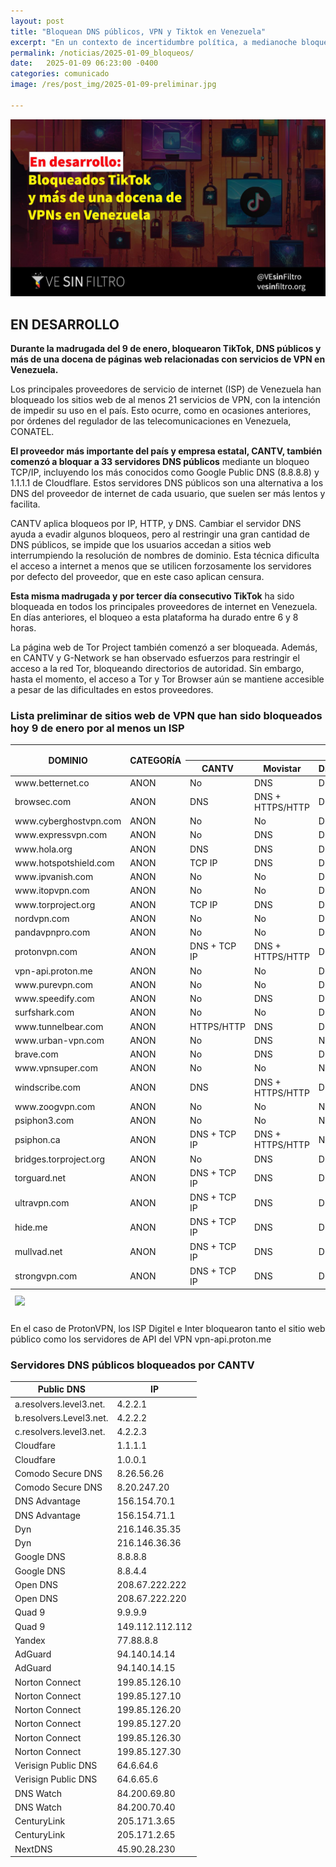 ```yaml
---
layout: post
title: "Bloquean DNS públicos, VPN y Tiktok en Venezuela"
excerpt: "En un contexto de incertidumbre política, a medianoche bloquearon TikTok, DNS públicos y más de una docena de páginas web relacionadas con servicios de VPN en Venezuela."
permalink: /noticias/2025-01-09_bloqueos/
date:   2025-01-09 06:23:00 -0400
categories: comunicado
image: /res/post_img/2025-01-09-preliminar.jpg

---
```

<p class="cover"><img class="" src="/res/post_img/2025-01-09-preliminar.jpg"></p>


## EN DESARROLLO

**Durante la madrugada del 9 de enero, bloquearon TikTok, DNS públicos y más de una docena de páginas web relacionadas con servicios de VPN en Venezuela.**

Los principales proveedores de servicio de internet (ISP) de Venezuela han bloqueado los sitios web de al menos 21 servicios de VPN, con la intención de impedir su uso en el país. Esto ocurre, como en ocasiones anteriores, por órdenes del regulador de las telecomunicaciones en Venezuela, CONATEL.

**El proveedor más importante del país y empresa estatal, CANTV, también comenzó a bloquar a 33 servidores DNS públicos** mediante un bloqueo TCP/IP, incluyendo los más conocidos como Google Public DNS (8.8.8.8) y 1.1.1.1 de Cloudflare. Estos servidores DNS públicos son una alternativa a los DNS del proveedor de internet de cada usuario, que suelen ser más lentos y facilita.

CANTV aplica bloqueos por IP, HTTP, y DNS. Cambiar el servidor DNS ayuda a evadir algunos bloqueos, pero al restringir una gran cantidad de DNS públicos, se impide que los usuarios accedan a sitios web interrumpiendo la resolución de nombres de dominio. Esta técnica dificulta el acceso a internet a menos que se utilicen forzosamente los servidores por defecto del proveedor, que en este caso aplican censura. 

**Esta misma madrugada y por tercer día consecutivo TikTok** ha sido bloqueada en todos los principales proveedores de internet en Venezuela. En días anteriores, el bloqueo a esta plataforma ha durado entre 6 y 8 horas.

La página web de Tor Project también comenzó a ser bloqueada. Además, en CANTV y G-Network se han observado esfuerzos para restringir el acceso a la red Tor, bloqueando directorios de autoridad. Sin embargo, hasta el momento, el acceso a Tor y Tor Browser aún se mantiene accesible a pesar de las dificultades en estos proveedores.

### Lista preliminar de sitios web de VPN que han sido bloqueados hoy 9 de enero por al menos un ISP
<div class="table-responsive">
<table class="blocklist">
    <thead>
        <tr>
        <th rowspan="2"><strong>DOMINIO</strong></th>
        <th rowspan="2"><strong>CATEGORÍA</strong></th>
        <th colspan="8"><strong>Mecanismo de Bloqueo por ISP</strong></th>
        </tr>
        <tr>
        <th><strong>CANTV</strong></th>
        <th><strong>Movistar</strong></th>
        <th><strong>Digitel</strong></th>
        <th><strong>Inter</strong></th>
        <th><strong>Netuno</strong></th>
        <th><strong>Supercable</strong></th>
        <th><strong>Airtek</strong></th>
        <th><strong>G-Network</strong></th>
        </tr>
    </thead>
        <tbody>
            <tr>
    <tr>
        <td>www.betternet.co</td>
        <td>ANON</td>
        <td class="accesible">No</td>
        <td class="partial">DNS</td>
        <td class="partial">DNS</td>
        <td class="partial">DNS</td>
        <td class="partial">DNS</td>
        <td class="accesible">No</td>
        <td class="block">HTTPS/HTTP</td>
        <td class="partial">DNS</td>
    </tr>
    <tr>
        <td>browsec.com</td>
        <td>ANON</td>
        <td class="partial">DNS</td>
        <td class="http-dns">DNS + HTTPS/HTTP</td>
        <td class="partial">DNS</td>
        <td class="partial">DNS</td>
        <td class="partial">DNS</td>
        <td class="accesible">No</td>
        <td class="block">HTTPS/HTTP</td>
        <td class="partial">DNS</td>
    </tr>
    <tr>
        <td>www.cyberghostvpn.com</td>
        <td>ANON</td>
        <td class="accesible">No</td>
        <td class="accesible">No</td>
        <td class="partial">DNS</td>
        <td class="accesible">No</td>
        <td class="accesible">No</td>
        <td class="accesible">No</td>
        <td class="accesible">No</td>
        <td class="partial">DNS</td>
    </tr>
    <tr>
        <td>www.expressvpn.com</td>
        <td>ANON</td>
        <td class="accesible">No</td>
        <td class="partial">DNS</td>
        <td class="partial">DNS</td>
        <td class="partial">DNS</td>
        <td class="partial">DNS</td>
        <td class="accesible">No</td>
        <td class="block">HTTPS/HTTP</td>
        <td class="partial">DNS</td>
    </tr>
    <tr>
        <td>www.hola.org</td>
        <td>ANON</td>
        <td class="partial">DNS</td>
        <td class="partial">DNS</td>
        <td class="partial">DNS</td>
        <td class="partial">DNS</td>
        <td class="accesible">No</td>
        <td class="accesible">No</td>
        <td class="block">HTTPS/HTTP</td>
        <td class="partial">DNS</td>
    </tr>
    <tr>
        <td>www.hotspotshield.com</td>
        <td>ANON</td>
        <td class="http-dns">TCP IP</td>
        <td class="partial">DNS</td>
        <td class="partial">DNS</td>
        <td class="partial">DNS</td>
        <td class="accesible">No</td>
        <td class="partial">DNS</td>
        <td class="block">HTTPS/HTTP</td>
        <td class="partial">DNS</td>
    </tr>
    <tr>
        <td>www.ipvanish.com</td>
        <td>ANON</td>
        <td class="accesible">No</td>
        <td class="accesible">No</td>
        <td class="partial">DNS</td>
        <td class="accesible">No</td>
        <td class="accesible">No</td>
        <td class="accesible">No</td>
        <td class="accesible">No</td>
        <td class="partial">DNS</td>
    </tr>
    <tr>
        <td>www.itopvpn.com</td>
        <td>ANON</td>
        <td class="accesible">No</td>
        <td class="accesible">No</td>
        <td class="partial">DNS</td>
        <td class="partial">DNS</td>
        <td class="partial">DNS</td>
        <td class="accesible">No</td>
        <td class="block">HTTPS/HTTP</td>
        <td class="partial">DNS</td>
    </tr>
    <tr>
        <td>www.torproject.org</td>
        <td>ANON</td>
        <td class="http-dns">TCP IP</td>
        <td class="partial">DNS</td>
        <td class="partial">DNS</td>
        <td class="partial">DNS</td>
        <td class="partial">DNS</td>
        <td class="partial">DNS</td>
        <td class="block">HTTPS/HTTP</td>
        <td class="partial">DNS</td>
    </tr>
    <tr>
        <td>nordvpn.com</td>
        <td>ANON</td>
        <td class="accesible">No</td>
        <td class="accesible">No</td>
        <td class="partial">DNS</td>
        <td class="accesible">No</td>
        <td class="accesible">No</td>
        <td class="accesible">No</td>
        <td class="accesible">No</td>
        <td class="partial">DNS</td>
    </tr>
    <tr>
        <td>pandavpnpro.com</td>
        <td>ANON</td>
        <td class="accesible">No</td>
        <td class="accesible">No</td>
        <td class="partial">DNS</td>
        <td class="accesible">No</td>
        <td class="accesible">No</td>
        <td class="accesible">No</td>
        <td class="accesible">No</td>
        <td class="partial">DNS</td>
    </tr>
    <tr>
        <td>protonvpn.com</td>
        <td>ANON</td>
        <td class="http-dns">DNS + TCP IP</td>
        <td class="http-dns">DNS +  HTTPS/HTTP</td>
        <td class="partial">DNS</td>
        <td class="partial">DNS</td>
        <td class="partial">DNS</td>
        <td class="partial">DNS</td>
        <td class="block">HTTPS/HTTP</td>
        <td class="http-dns">DNS + TCP IP</td>
    </tr>
    <tr>
        <td>vpn-api.proton.me</td>
        <td>ANON</td>
        <td class="accesible">No</td>
        <td class="accesible">No</td>
        <td class="partial">DNS</td>
        <td class="partial">DNS</td>
        <td class="accesible">No</td>
        <td class="accesible">No</td>
        <td class="accesible">No</td>
        <td class="http-dns">TCP IP</td>
    </tr>
    <tr>
        <td>www.purevpn.com</td>
        <td>ANON</td>
        <td class="accesible">No</td>
        <td class="accesible">No</td>
        <td class="partial">DNS</td>
        <td class="accesible">No</td>
        <td class="accesible">No</td>
        <td class="accesible">No</td>
        <td class="accesible">No</td>
        <td class="partial">DNS</td>
    </tr>
    <tr>
        <td>www.speedify.com</td>
        <td>ANON</td>
        <td class="accesible">No</td>
        <td class="partial">DNS</td>
        <td class="partial">DNS</td>
        <td class="partial">DNS</td>
        <td class="partial">DNS</td>
        <td class="accesible">No</td>
        <td class="accesible">No</td>
        <td class="accesible">No</td>
    </tr>
    <tr>
        <td>surfshark.com</td>
        <td>ANON</td>
        <td class="accesible">No</td>
        <td class="accesible">No</td>
        <td class="partial">DNS</td>
        <td class="partial">DNS</td>
        <td class="partial">DNS</td>
        <td class="partial">DNS</td>
        <td class="accesible">No</td>
        <td class="partial">DNS</td>
    </tr>
    <tr>
        <td>www.tunnelbear.com</td>
        <td>ANON</td>
        <td class="block">HTTPS/HTTP</td>
        <td class="partial">DNS</td>
        <td class="partial">DNS</td>
        <td class="partial">DNS</td>
        <td class="partial">DNS</td>
        <td class="partial">DNS</td>
        <td class="block">HTTPS/HTTP</td>
        <td class="partial">DNS</td>
    </tr>
    <tr>
        <td>www.urban-vpn.com</td>
        <td>ANON</td>
        <td class="accesible">No</td>
        <td class="partial">DNS</td>
        <td class="accesible">No</td>
        <td class="partial">DNS</td>
        <td class="partial">DNS</td>
        <td class="accesible">No</td>
        <td class="block">HTTPS/HTTP</td>
        <td class="partial">DNS</td>
    </tr>
    <tr>
        <td>brave.com</td>
        <td>ANON</td>
        <td class="accesible">No</td>
        <td class="partial">DNS</td>
        <td class="partial">DNS</td>
        <td class="partial">DNS</td>
        <td class="partial">DNS</td>
        <td class="partial">DNS</td>
        <td class="block">HTTPS/HTTP</td>
        <td class="partial">DNS</td>
    </tr>
    <tr>
        <td>www.vpnsuper.com</td>
        <td>ANON</td>
        <td class="accesible">No</td>
        <td class="accesible">No</td>
        <td class="accesible">No</td>
        <td class="accesible">No</td>
        <td class="accesible">No</td>
        <td class="accesible">No</td>
        <td class="accesible">No</td>
        <td class="partial">DNS</td>
    </tr>
    <tr>
        <td>windscribe.com</td>
        <td>ANON</td>
        <td class="partial">DNS</td>
        <td class="http-dns">DNS + HTTPS/HTTP</td>
        <td class="partial">DNS</td>
        <td class="partial">DNS</td>
        <td class="partial">DNS</td>
        <td class="partial">DNS</td>
        <td class="block">HTTPS/HTTP</td>
        <td class="partial">DNS</td>
    </tr>
    <tr>
        <td>www.zoogvpn.com</td>
        <td>ANON</td>
        <td class="accesible">No</td>
        <td class="accesible">No</td>
        <td class="accesible">No</td>
        <td class="partial">DNS</td>
        <td class="partial">DNS</td>
        <td class="accesible">No</td>
        <td class="block">HTTPS/HTTP</td>
        <td class="accesible">No</td>
    </tr>
    <tr>
        <td>psiphon3.com</td>
        <td>ANON</td>
        <td class="accesible">No</td>
        <td class="accesible">No</td>
        <td class="accesible">No</td>
        <td class="accesible">No</td>
        <td class="accesible">No</td>
        <td class="accesible">No</td>
        <td class="accesible">No</td>
        <td class="accesible">No</td>
    </tr>
    <tr>
        <td>psiphon.ca</td>
        <td>ANON</td>
        <td class="http-dns">DNS + TCP IP</td>
        <td class="http-dns">DNS + HTTPS/HTTP</td>
        <td class="accesible">No</td>
        <td class="partial">DNS</td>
        <td class="partial">DNS</td>
        <td class="partial">DNS</td>
        <td class="block">HTTPS/HTTP</td>
        <td class="accesible">No</td>
    </tr>
    <tr>
        <td>bridges.torproject.org</td>
        <td>ANON</td>
        <td class="accesible">No</td>
        <td class="partial">DNS</td>
        <td class="partial">DNS</td>
        <td class="partial">DNS</td>
        <td class="partial">DNS</td>
        <td class="partial">DNS</td>
        <td class="accesible">No</td>
        <td class="partial">DNS</td>
    </tr>
    <tr>
        <td>torguard.net</td>
        <td>ANON</td>
        <td class="http-dns">DNS + TCP IP</td>
        <td class="partial">DNS</td>
        <td class="partial">DNS</td>
        <td class="partial">DNS</td>
        <td class="partial">DNS</td>
        <td class="partial">DNS</td>
        <td class="block">HTTPS/HTTP</td>
        <td class="partial">DNS</td>
    </tr>
    <tr>
        <td>ultravpn.com</td>
        <td>ANON</td>
        <td class="http-dns">DNS + TCP IP</td>
        <td class="partial">DNS</td>
        <td class="partial">DNS</td>
        <td class="partial">DNS</td>
        <td class="partial">DNS</td>
        <td class="partial">DNS</td>
        <td class="block">HTTPS/HTTP</td>
        <td class="partial">DNS</td>
    </tr>
    <tr>
        <td>hide.me</td>
        <td>ANON</td>
        <td class="http-dns">DNS + TCP IP</td>
        <td class="partial">DNS</td>
        <td class="partial">DNS</td>
        <td class="partial">DNS</td>
        <td class="partial">DNS</td>
        <td class="partial">DNS</td>
        <td class="block">HTTPS/HTTP</td>
        <td class="partial">DNS</td>
    </tr>
    <tr>
        <td>mullvad.net</td>
        <td>ANON</td>
        <td class="http-dns">DNS + TCP IP</td>
        <td class="partial">DNS</td>
        <td class="partial">DNS</td>
        <td class="partial">DNS</td>
        <td class="partial">DNS</td>
        <td class="partial">DNS</td>
        <td class="block">HTTPS/HTTP</td>
        <td class="partial">DNS</td>
    </tr>
    <tr>
        <td>strongvpn.com</td>
        <td>ANON</td>
        <td class="http-dns">DNS + TCP IP</td>
        <td class="partial">DNS</td>
        <td class="partial">DNS</td>
        <td class="partial">DNS</td>
        <td class="partial">DNS</td>
        <td class="partial">DNS</td>
        <td class="block">HTTPS/HTTP</td>
        <td class="partial">DNS</td>
    </tr>
            </tr>
        </tbody>
    <tfoot>
      <tr>
        <td colspan="2"><img src="/res/VeSinFiltro-long.svg" /></td>
        <td></td>
        <td></td>
        <td></td>
        <td></td>
        <td></td>
        <td></td>
        <td></td>
        <td class="social">@VEsinFiltro<br> vesinfiltro.com</td>
        </tr>
</tfoot>
</table>
</div>



En el caso de ProtonVPN, los ISP Digitel e Inter bloquearon tanto el sitio web público como los servidores de API del VPN vpn-api.proton.me

### Servidores DNS públicos bloqueados por CANTV

| Public DNS              | IP              |
|--|--|
| a.resolvers.level3.net. | 4.2.2.1         |
| b.resolvers.Level3.net. | 4.2.2.2         |
| c.resolvers.level3.net. | 4.2.2.3         |
| Cloudfare               | 1.1.1.1         |
| Cloudfare               | 1.0.0.1         |
| Comodo Secure DNS       | 8.26.56.26      |
| Comodo Secure DNS       | 8.20.247.20     |
| DNS Advantage           | 156.154.70.1    |
| DNS Advantage           | 156.154.71.1    |
| Dyn                     | 216.146.35.35   |
| Dyn                     | 216.146.36.36   |
| Google DNS              | 8.8.8.8         |
| Google DNS              | 8.8.4.4         |
| Open DNS                | 208.67.222.222  |
| Open DNS                | 208.67.222.220  |
| Quad 9                  | 9.9.9.9         |
| Quad 9                  | 149.112.112.112 |
| Yandex                  | 77.88.8.8       |
| AdGuard | 94.140.14.14 |
| AdGuard | 94.140.14.15 |
| Norton Connect          | 199.85.126.10 |
| Norton Connect          | 199.85.127.10 |
| Norton Connect          | 199.85.126.20 |
| Norton Connect          | 199.85.127.20 |
| Norton Connect          | 199.85.126.30 |
| Norton Connect          | 199.85.127.30 |
| Verisign Public DNS	| 64.6.64.6 |
| Verisign Public DNS	| 64.6.65.6 |
| DNS Watch	| 84.200.69.80 |
| DNS Watch	| 84.200.70.40 |
| CenturyLink	| 205.171.3.65 |
| CenturyLink |	205.171.2.65 |
| NextDNS |	45.90.28.230 |
